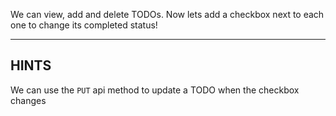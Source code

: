 We can view, add and delete TODOs. Now lets add a checkbox next to each one to change its completed status!

-----------------------------

## HINTS

We can use the ```PUT``` api method to update a TODO when the checkbox changes